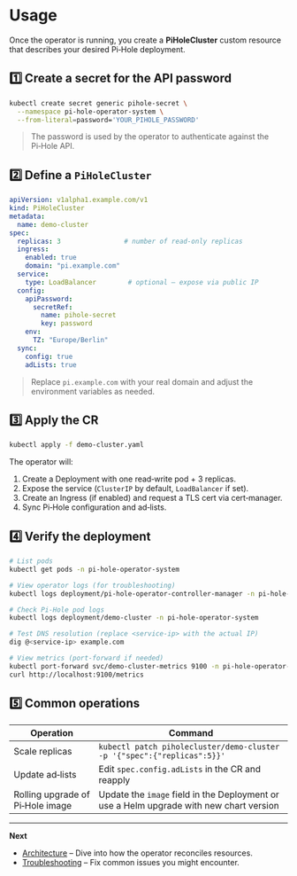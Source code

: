 # Usage

Once the operator is running, you create a **PiHoleCluster** custom resource that describes your desired Pi‑Hole deployment.

## 1️⃣ Create a secret for the API password

```bash
kubectl create secret generic pihole-secret \
  --namespace pi-hole-operator-system \
  --from-literal=password='YOUR_PIHOLE_PASSWORD'
```

> The password is used by the operator to authenticate against the Pi‑Hole API.

## 2️⃣ Define a `PiHoleCluster`

```yaml
apiVersion: v1alpha1.example.com/v1
kind: PiHoleCluster
metadata:
  name: demo-cluster
spec:
  replicas: 3                # number of read‑only replicas
  ingress:
    enabled: true
    domain: "pi.example.com"
  service:
    type: LoadBalancer        # optional – expose via public IP
  config:
    apiPassword:
      secretRef:
        name: pihole-secret
        key: password
    env:
      TZ: "Europe/Berlin"
  sync:
    config: true
    adLists: true
```

> Replace `pi.example.com` with your real domain and adjust the environment variables as needed.

## 3️⃣ Apply the CR

```bash
kubectl apply -f demo-cluster.yaml
```

The operator will:

1. Create a Deployment with one read‑write pod + 3 replicas.
2. Expose the service (`ClusterIP` by default, `LoadBalancer` if set).
3. Create an Ingress (if enabled) and request a TLS cert via cert‑manager.
4. Sync Pi‑Hole configuration and ad‑lists.

## 4️⃣ Verify the deployment

```bash
# List pods
kubectl get pods -n pi-hole-operator-system

# View operator logs (for troubleshooting)
kubectl logs deployment/pi-hole-operator-controller-manager -n pi-hole-operator-system

# Check Pi‑Hole pod logs
kubectl logs deployment/demo-cluster -n pi-hole-operator-system

# Test DNS resolution (replace <service-ip> with the actual IP)
dig @<service-ip> example.com

# View metrics (port‑forward if needed)
kubectl port-forward svc/demo-cluster-metrics 9100 -n pi-hole-operator-system
curl http://localhost:9100/metrics
```

## 5️⃣ Common operations

| Operation | Command |
|-----------|---------|
| Scale replicas | `kubectl patch piholecluster/demo-cluster -p '{"spec":{"replicas":5}}'` |
| Update ad‑lists | Edit `spec.config.adLists` in the CR and reapply |
| Rolling upgrade of Pi‑Hole image | Update the `image` field in the Deployment or use a Helm upgrade with new chart version |

---

**Next**

- [Architecture](../architecture.md) – Dive into how the operator reconciles resources.
- [Troubleshooting](../troubleshooting.md) – Fix common issues you might encounter.